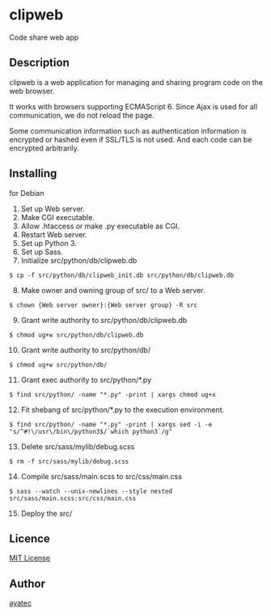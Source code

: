 
# clipweb
Code share web app

## Description
clipweb is a web application for managing and sharing program code on the web browser.

It works with browsers supporting ECMAScript 6.
Since Ajax is used for all communication, we do not reload the page.

Some communication information such as authentication information is encrypted or hashed even if SSL/TLS is not used.
And each code can be encrypted arbitrarily.

## Installing

for Debian

1. Set up Web server.
2. Make CGI executable.
3. Allow .htaccess or make .py executable as CGI.
4. Restart Web server.
5. Set up Python 3.
6. Set up Sass.
7. Initialize src/python/db/clipweb.db
~~~
$ cp -f src/python/db/clipweb_init.db src/python/db/clipweb.db
~~~
8. Make owner and owning group of src/ to a Web server.
~~~
$ chown {Web server owner}:{Web server group} -R src
~~~
9. Grant write authority to src/python/db/clipweb.db
~~~
$ chmod ug+w src/python/db/clipweb.db
~~~
10. Grant write authority to src/python/db/
~~~
$ chmod ug+w src/python/db/
~~~
11. Grant exec authority to src/python/*.py
~~~
$ find src/python/ -name "*.py" -print | xargs chmod ug+x
~~~
12. Fit shebang of src/python/*.py to the execution environment.
~~~
$ find src/python/ -name "*.py" -print | xargs sed -i -e "s/^#!\/usr\/bin\/python3$/`which python3`/g"
~~~
13. Delete src/sass/mylib/debug.scss
~~~
$ rm -f src/sass/mylib/debug.scss
~~~
14. Compile src/sass/main.scss to src/css/main.css
~~~
$ sass --watch --unix-newlines --style nested src/sass/main.scss:src/css/main.css
~~~
15. Deploy the src/

## Licence

[MIT License](/LICENSE)

## Author

[ayatec](https://github.com/ayatec)
